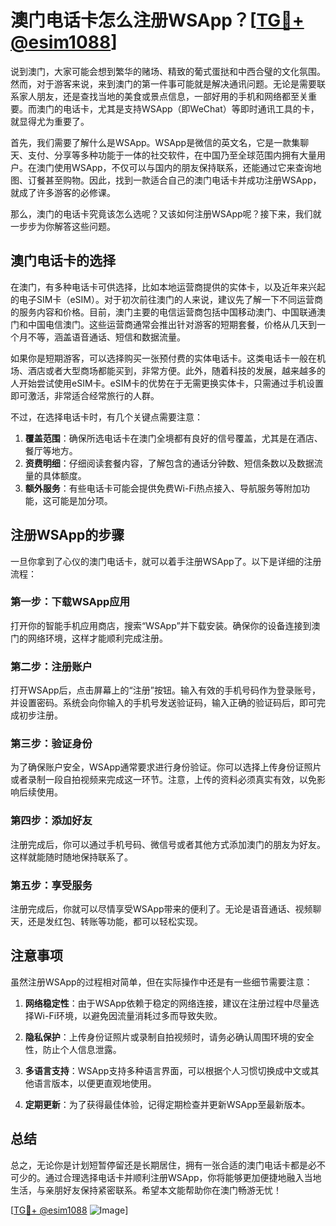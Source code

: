 # 澳门电话卡怎么注册WSApp？[[TG💪+ @esim1088](https://t.me/s/esim1088)]

说到澳门，大家可能会想到繁华的赌场、精致的葡式蛋挞和中西合璧的文化氛围。然而，对于游客来说，来到澳门的第一件事可能就是解决通讯问题。无论是需要联系家人朋友，还是查找当地的美食或景点信息，一部好用的手机和网络都至关重要。而澳门的电话卡，尤其是支持WSApp（即WeChat）等即时通讯工具的卡，就显得尤为重要了。

首先，我们需要了解什么是WSApp。WSApp是微信的英文名，它是一款集聊天、支付、分享等多种功能于一体的社交软件，在中国乃至全球范围内拥有大量用户。在澳门使用WSApp，不仅可以与国内的朋友保持联系，还能通过它来查询地图、订餐甚至购物。因此，找到一款适合自己的澳门电话卡并成功注册WSApp，就成了许多游客的必修课。

那么，澳门的电话卡究竟该怎么选呢？又该如何注册WSApp呢？接下来，我们就一步步为你解答这些问题。

## 澳门电话卡的选择

在澳门，有多种电话卡可供选择，比如本地运营商提供的实体卡，以及近年来兴起的电子SIM卡（eSIM）。对于初次前往澳门的人来说，建议先了解一下不同运营商的服务内容和价格。目前，澳门主要的电信运营商包括中国移动澳门、中国联通澳门和中国电信澳门。这些运营商通常会推出针对游客的短期套餐，价格从几天到一个月不等，涵盖语音通话、短信和数据流量。

如果你是短期游客，可以选择购买一张预付费的实体电话卡。这类电话卡一般在机场、酒店或者大型商场都能买到，非常方便。此外，随着科技的发展，越来越多的人开始尝试使用eSIM卡。eSIM卡的优势在于无需更换实体卡，只需通过手机设置即可激活，非常适合经常旅行的人群。

不过，在选择电话卡时，有几个关键点需要注意：

1. **覆盖范围**：确保所选电话卡在澳门全境都有良好的信号覆盖，尤其是在酒店、餐厅等地方。
2. **资费明细**：仔细阅读套餐内容，了解包含的通话分钟数、短信条数以及数据流量的具体额度。
3. **额外服务**：有些电话卡可能会提供免费Wi-Fi热点接入、导航服务等附加功能，这可能是加分项。

## 注册WSApp的步骤

一旦你拿到了心仪的澳门电话卡，就可以着手注册WSApp了。以下是详细的注册流程：

### 第一步：下载WSApp应用
打开你的智能手机应用商店，搜索“WSApp”并下载安装。确保你的设备连接到澳门的网络环境，这样才能顺利完成注册。

### 第二步：注册账户
打开WSApp后，点击屏幕上的“注册”按钮。输入有效的手机号码作为登录账号，并设置密码。系统会向你输入的手机号发送验证码，输入正确的验证码后，即可完成初步注册。

### 第三步：验证身份
为了确保账户安全，WSApp通常要求进行身份验证。你可以选择上传身份证照片或者录制一段自拍视频来完成这一环节。注意，上传的资料必须真实有效，以免影响后续使用。

### 第四步：添加好友
注册完成后，你可以通过手机号码、微信号或者其他方式添加澳门的朋友为好友。这样就能随时随地保持联系了。

### 第五步：享受服务
注册完成后，你就可以尽情享受WSApp带来的便利了。无论是语音通话、视频聊天，还是发红包、转账等功能，都可以轻松实现。

## 注意事项

虽然注册WSApp的过程相对简单，但在实际操作中还是有一些细节需要注意：

1. **网络稳定性**：由于WSApp依赖于稳定的网络连接，建议在注册过程中尽量选择Wi-Fi环境，以避免因流量消耗过多而导致失败。
   
2. **隐私保护**：上传身份证照片或录制自拍视频时，请务必确认周围环境的安全性，防止个人信息泄露。

3. **多语言支持**：WSApp支持多种语言界面，可以根据个人习惯切换成中文或其他语言版本，以便更直观地使用。

4. **定期更新**：为了获得最佳体验，记得定期检查并更新WSApp至最新版本。

## 总结

总之，无论你是计划短暂停留还是长期居住，拥有一张合适的澳门电话卡都是必不可少的。通过合理选择电话卡并顺利注册WSApp，你将能够更加便捷地融入当地生活，与亲朋好友保持紧密联系。希望本文能帮助你在澳门畅游无忧！

[[TG💪+ @esim1088](https://t.me/s/esim1088) ![Image](https://i.postimg.cc/4NQfJmqS/Snipaste-2025-05-13-00-14-12.png)]